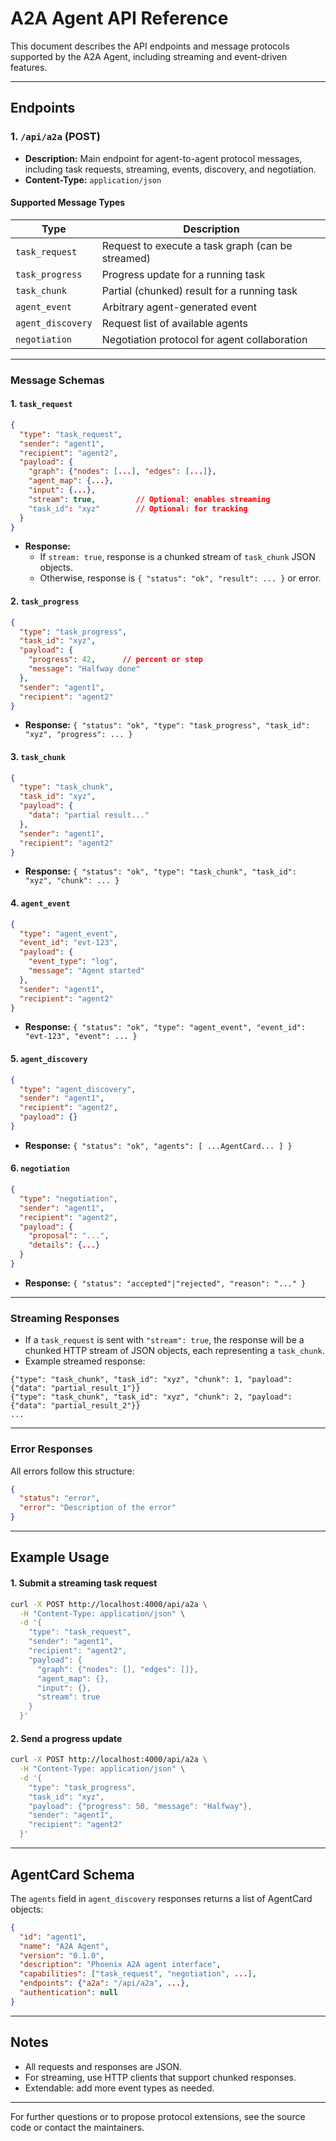 # A2A Agent API Reference

This document describes the API endpoints and message protocols supported by the A2A Agent, including streaming and event-driven features.

---

## Endpoints

### 1. `/api/a2a` (POST)
- **Description:** Main endpoint for agent-to-agent protocol messages, including task requests, streaming, events, discovery, and negotiation.
- **Content-Type:** `application/json`

#### Supported Message Types

| Type              | Description                                              |
|-------------------|----------------------------------------------------------|
| `task_request`    | Request to execute a task graph (can be streamed)        |
| `task_progress`   | Progress update for a running task                       |
| `task_chunk`      | Partial (chunked) result for a running task              |
| `agent_event`     | Arbitrary agent-generated event                          |
| `agent_discovery` | Request list of available agents                         |
| `negotiation`     | Negotiation protocol for agent collaboration             |

---

### Message Schemas

#### 1. `task_request`
```json
{
  "type": "task_request",
  "sender": "agent1",
  "recipient": "agent2",
  "payload": {
    "graph": {"nodes": [...], "edges": [...]},
    "agent_map": {...},
    "input": {...},
    "stream": true,         // Optional: enables streaming
    "task_id": "xyz"        // Optional: for tracking
  }
}
```
- **Response:**
  - If `stream: true`, response is a chunked stream of `task_chunk` JSON objects.
  - Otherwise, response is `{ "status": "ok", "result": ... }` or error.

#### 2. `task_progress`
```json
{
  "type": "task_progress",
  "task_id": "xyz",
  "payload": {
    "progress": 42,      // percent or step
    "message": "Halfway done"
  },
  "sender": "agent1",
  "recipient": "agent2"
}
```
- **Response:** `{ "status": "ok", "type": "task_progress", "task_id": "xyz", "progress": ... }`

#### 3. `task_chunk`
```json
{
  "type": "task_chunk",
  "task_id": "xyz",
  "payload": {
    "data": "partial result..."
  },
  "sender": "agent1",
  "recipient": "agent2"
}
```
- **Response:** `{ "status": "ok", "type": "task_chunk", "task_id": "xyz", "chunk": ... }`

#### 4. `agent_event`
```json
{
  "type": "agent_event",
  "event_id": "evt-123",
  "payload": {
    "event_type": "log",
    "message": "Agent started"
  },
  "sender": "agent1",
  "recipient": "agent2"
}
```
- **Response:** `{ "status": "ok", "type": "agent_event", "event_id": "evt-123", "event": ... }`

#### 5. `agent_discovery`
```json
{
  "type": "agent_discovery",
  "sender": "agent1",
  "recipient": "agent2",
  "payload": {}
}
```
- **Response:** `{ "status": "ok", "agents": [ ...AgentCard... ] }`

#### 6. `negotiation`
```json
{
  "type": "negotiation",
  "sender": "agent1",
  "recipient": "agent2",
  "payload": {
    "proposal": "...",
    "details": {...}
  }
}
```
- **Response:** `{ "status": "accepted"|"rejected", "reason": "..." }`

---

### Streaming Responses
- If a `task_request` is sent with `"stream": true`, the response will be a chunked HTTP stream of JSON objects, each representing a `task_chunk`.
- Example streamed response:
```
{"type": "task_chunk", "task_id": "xyz", "chunk": 1, "payload": {"data": "partial_result_1"}}
{"type": "task_chunk", "task_id": "xyz", "chunk": 2, "payload": {"data": "partial_result_2"}}
...
```

---

### Error Responses
All errors follow this structure:
```json
{
  "status": "error",
  "error": "Description of the error"
}
```

---

## Example Usage

#### 1. Submit a streaming task request
```sh
curl -X POST http://localhost:4000/api/a2a \
  -H "Content-Type: application/json" \
  -d '{
    "type": "task_request",
    "sender": "agent1",
    "recipient": "agent2",
    "payload": {
      "graph": {"nodes": [], "edges": []},
      "agent_map": {},
      "input": {},
      "stream": true
    }
  }'
```

#### 2. Send a progress update
```sh
curl -X POST http://localhost:4000/api/a2a \
  -H "Content-Type: application/json" \
  -d '{
    "type": "task_progress",
    "task_id": "xyz",
    "payload": {"progress": 50, "message": "Halfway"},
    "sender": "agent1",
    "recipient": "agent2"
  }'
```

---

## AgentCard Schema

The `agents` field in `agent_discovery` responses returns a list of AgentCard objects:
```json
{
  "id": "agent1",
  "name": "A2A Agent",
  "version": "0.1.0",
  "description": "Phoenix A2A agent interface",
  "capabilities": ["task_request", "negotiation", ...],
  "endpoints": {"a2a": "/api/a2a", ...},
  "authentication": null
}
```

---

## Notes
- All requests and responses are JSON.
- For streaming, use HTTP clients that support chunked responses.
- Extendable: add more event types as needed.

---

For further questions or to propose protocol extensions, see the source code or contact the maintainers.

